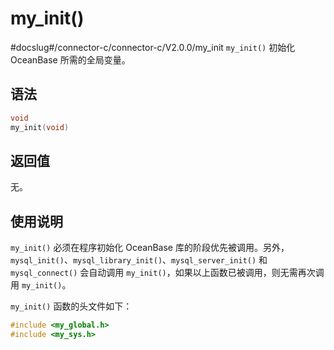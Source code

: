 my_init() 
==============================
#docslug#/connector-c/connector-c/V2.0.0/my_init
`my_init()` 初始化 OceanBase 所需的全局变量。

语法 
-----------------------

```c
void
my_init(void)
```



返回值 
------------------------

无。

使用说明 
-------------------------

`my_init()` 必须在程序初始化 OceanBase 库的阶段优先被调用。另外，`mysql_init()`、`mysql_library_init()`、`mysql_server_init()` 和 `mysql_connect()` 会自动调用 `my_init()`，如果以上函数已被调用，则无需再次调用 `my_init()`。

`my_init()` 函数的头文件如下：

```c
#include <my_global.h>
#include <my_sys.h>
```


